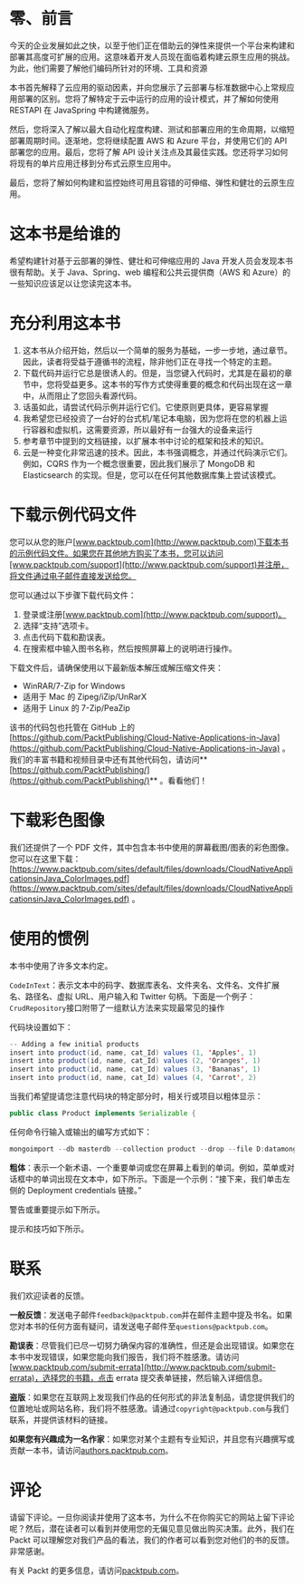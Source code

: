 # 零、前言

今天的企业发展如此之快，以至于他们正在借助云的弹性来提供一个平台来构建和部署其高度可扩展的应用。这意味着开发人员现在面临着构建云原生应用的挑战。为此，他们需要了解他们编码所针对的环境、工具和资源

本书首先解释了云应用的驱动因素，并向您展示了云部署与标准数据中心上常规应用部署的区别。您将了解特定于云中运行的应用的设计模式，并了解如何使用 RESTAPI 在 JavaSpring 中构建微服务。

然后，您将深入了解以最大自动化程度构建、测试和部署应用的生命周期，以缩短部署周期时间。逐渐地，您将继续配置 AWS 和 Azure 平台，并使用它们的 API 部署您的应用。最后，您将了解 API 设计关注点及其最佳实践。您还将学习如何将现有的单片应用迁移到分布式云原生应用中。

最后，您将了解如何构建和监控始终可用且容错的可伸缩、弹性和健壮的云原生应用。

# 这本书是给谁的

希望构建针对基于云部署的弹性、健壮和可伸缩应用的 Java 开发人员会发现本书很有帮助。关于 Java、Spring、web 编程和公共云提供商（AWS 和 Azure）的一些知识应该足以让您读完这本书。

# 充分利用这本书

1.  这本书从介绍开始，然后以一个简单的服务为基础，一步一步地，通过章节。因此，读者将受益于遵循书的流程，除非他们正在寻找一个特定的主题。
2.  下载代码并运行它总是很诱人的。但是，当您键入代码时，尤其是在最初的章节中，您将受益更多。这本书的写作方式使得重要的概念和代码出现在这一章中，从而阻止了您回头看源代码。
3.  话虽如此，请尝试代码示例并运行它们。它使原则更具体，更容易掌握
4.  我希望您已经投资了一台好的台式机/笔记本电脑，因为您将在您的机器上运行容器和虚拟机，这需要资源，所以最好有一台强大的设备来运行
5.  参考章节中提到的文档链接，以扩展本书中讨论的框架和技术的知识。
6.  云是一种变化非常迅速的技术。因此，本书强调概念，并通过代码演示它们。例如，CQRS 作为一个概念很重要，因此我们展示了 MongoDB 和 Elasticsearch 的实现。但是，您可以在任何其他数据库集上尝试该模式。

# 下载示例代码文件

您可以从您的账户[www.packtpub.com](http://www.packtpub.com)下载本书的示例代码文件。如果您在其他地方购买了本书，您可以访问[www.packtpub.com/support](http://www.packtpub.com/support)并注册，将文件通过电子邮件直接发送给您。

您可以通过以下步骤下载代码文件：

1.  登录或注册[www.packtpub.com](http://www.packtpub.com/support)。
2.  选择“支持”选项卡。
3.  点击代码下载和勘误表。
4.  在搜索框中输入图书名称，然后按照屏幕上的说明进行操作。

下载文件后，请确保使用以下最新版本解压或解压缩文件夹：

*   WinRAR/7-Zip for Windows
*   适用于 Mac 的 Zipeg/iZip/UnRarX
*   适用于 Linux 的 7-Zip/PeaZip

该书的代码包也托管在 GitHub 上的[https://github.com/PacktPublishing/Cloud-Native-Applications-in-Java](https://github.com/PacktPublishing/Cloud-Native-Applications-in-Java) 。我们的丰富书籍和视频目录中还有其他代码包，请访问**[https://github.com/PacktPublishing/](https://github.com/PacktPublishing/)** 。看看他们！

# 下载彩色图像

我们还提供了一个 PDF 文件，其中包含本书中使用的屏幕截图/图表的彩色图像。您可以在这里下载：[https://www.packtpub.com/sites/default/files/downloads/CloudNativeApplicationsinJava_ColorImages.pdf](https://www.packtpub.com/sites/default/files/downloads/CloudNativeApplicationsinJava_ColorImages.pdf) 。

# 使用的惯例

本书中使用了许多文本约定。

`CodeInText`：表示文本中的码字、数据库表名、文件夹名、文件名、文件扩展名、路径名、虚拟 URL、用户输入和 Twitter 句柄。下面是一个例子：`CrudRepository`接口附带了一组默认方法来实现最常见的操作

代码块设置如下：

```java
-- Adding a few initial products
insert into product(id, name, cat_Id) values (1, 'Apples', 1) 
insert into product(id, name, cat_Id) values (2, 'Oranges', 1) 
insert into product(id, name, cat_Id) values (3, 'Bananas', 1) 
insert into product(id, name, cat_Id) values (4, 'Carrot', 2) 
```

当我们希望提请您注意代码块的特定部分时，相关行或项目以粗体显示：

```java
public class Product implements Serializable {
```

任何命令行输入或输出的编写方式如下：

```java
mongoimport --db masterdb --collection product --drop --file D:datamongoscriptsproducts.json 
```

**粗体**：表示一个新术语、一个重要单词或您在屏幕上看到的单词。例如，菜单或对话框中的单词出现在文本中，如下所示。下面是一个示例：“接下来，我们单击左侧的 Deployment credentials 链接。”

警告或重要提示如下所示。

提示和技巧如下所示。

# 联系

我们欢迎读者的反馈。

**一般反馈**：发送电子邮件`feedback@packtpub.com`并在邮件主题中提及书名。如果您对本书的任何方面有疑问，请发送电子邮件至`questions@packtpub.com`。

**勘误表**：尽管我们已尽一切努力确保内容的准确性，但还是会出现错误。如果您在本书中发现错误，如果您能向我们报告，我们将不胜感激。请访问[www.packtpub.com/submit-errata](http://www.packtpub.com/submit-errata)，选择您的书籍，点击 errata 提交表单链接，然后输入详细信息。

**盗版**：如果您在互联网上发现我们作品的任何形式的非法复制品，请您提供我们的位置地址或网站名称，我们将不胜感激。请通过`copyright@packtpub.com`与我们联系，并提供该材料的链接。

**如果您有兴趣成为一名作家**：如果您对某个主题有专业知识，并且您有兴趣撰写或贡献一本书，请访问[authors.packtpub.com](http://authors.packtpub.com/)。

# 评论

请留下评论。一旦你阅读并使用了这本书，为什么不在你购买它的网站上留下评论呢？然后，潜在读者可以看到并使用您的无偏见意见做出购买决策。此外，我们在 Packt 可以理解您对我们产品的看法，我们的作者可以看到您对他们的书的反馈。非常感谢。

有关 Packt 的更多信息，请访问[packtpub.com](https://www.packtpub.com/)。